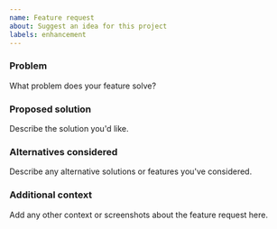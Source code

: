 ```yaml
---
name: Feature request
about: Suggest an idea for this project
labels: enhancement
---
```


### Problem
What problem does your feature solve?

### Proposed solution
Describe the solution you'd like.

### Alternatives considered
Describe any alternative solutions or features you've considered.

### Additional context
Add any other context or screenshots about the feature request here.